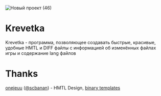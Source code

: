 ![Новый проект (46)](https://github.com/user-attachments/assets/ee326cdc-a610-4473-998f-990ed3971d2a)
# Krevetka
Krevetka - программа, позволяющее создавать быстрые, красивые, удобные HMTL и DIFF файлы с информацией об изменённых файлах игры и содержание lang файлов

# Thanks
[onejeuu](https://github.com/onejeuu) ([@scbanan](t.me/scbanan)) - HMTL Design, [binary templates](https://github.com/onejeuu/sc-file/blob/4.0-dev/templates/DIRMAP.bt)
